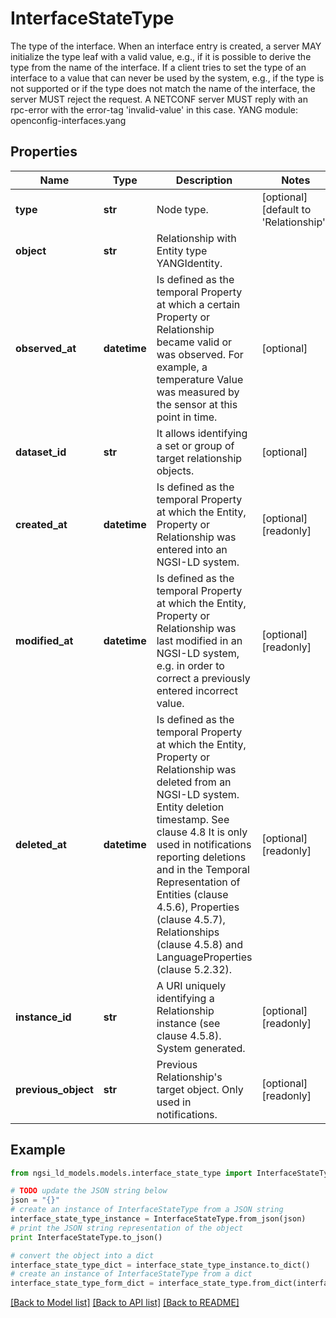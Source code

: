 # InterfaceStateType

The type of the interface.  When an interface entry is created, a server MAY initialize the type leaf with a valid value, e.g., if it is possible to derive the type from the name of the interface.  If a client tries to set the type of an interface to a value that can never be used by the system, e.g., if the type is not supported or if the type does not match the name of the interface, the server MUST reject the request. A NETCONF server MUST reply with an rpc-error with the error-tag 'invalid-value' in this case.  YANG module: openconfig-interfaces.yang 

## Properties

Name | Type | Description | Notes
------------ | ------------- | ------------- | -------------
**type** | **str** | Node type.  | [optional] [default to 'Relationship']
**object** | **str** | Relationship with Entity type YANGIdentity. | 
**observed_at** | **datetime** | Is defined as the temporal Property at which a certain Property or Relationship became valid or was observed. For example, a temperature Value was measured by the sensor at this point in time.  | [optional] 
**dataset_id** | **str** | It allows identifying a set or group of target relationship objects.  | [optional] 
**created_at** | **datetime** | Is defined as the temporal Property at which the Entity, Property or Relationship was entered into an NGSI-LD system.  | [optional] [readonly] 
**modified_at** | **datetime** | Is defined as the temporal Property at which the Entity, Property or Relationship was last modified in an NGSI-LD system, e.g. in order to correct a previously entered incorrect value.  | [optional] [readonly] 
**deleted_at** | **datetime** | Is defined as the temporal Property at which the Entity, Property or Relationship was deleted from an NGSI-LD system.  Entity deletion timestamp. See clause 4.8 It is only used in notifications reporting deletions and in the Temporal Representation of Entities (clause 4.5.6), Properties (clause 4.5.7), Relationships (clause 4.5.8) and LanguageProperties (clause 5.2.32).  | [optional] [readonly] 
**instance_id** | **str** | A URI uniquely identifying a Relationship instance (see clause 4.5.8). System generated.  | [optional] [readonly] 
**previous_object** | **str** | Previous Relationship&#39;s target object. Only used in notifications.  | [optional] [readonly] 

## Example

```python
from ngsi_ld_models.models.interface_state_type import InterfaceStateType

# TODO update the JSON string below
json = "{}"
# create an instance of InterfaceStateType from a JSON string
interface_state_type_instance = InterfaceStateType.from_json(json)
# print the JSON string representation of the object
print InterfaceStateType.to_json()

# convert the object into a dict
interface_state_type_dict = interface_state_type_instance.to_dict()
# create an instance of InterfaceStateType from a dict
interface_state_type_form_dict = interface_state_type.from_dict(interface_state_type_dict)
```
[[Back to Model list]](../README.md#documentation-for-models) [[Back to API list]](../README.md#documentation-for-api-endpoints) [[Back to README]](../README.md)


